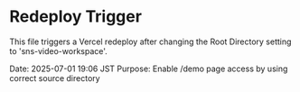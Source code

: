 # Redeploy Trigger

This file triggers a Vercel redeploy after changing the Root Directory setting to 'sns-video-workspace'.

Date: 2025-07-01 19:06 JST
Purpose: Enable /demo page access by using correct source directory
